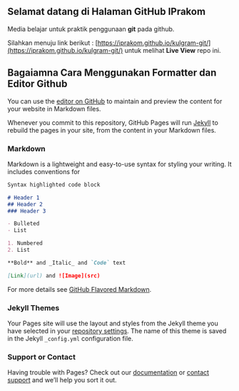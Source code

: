 ## Selamat datang di Halaman GitHub IPrakom

Media belajar untuk praktik penggunaan **git** pada github.

Silahkan menuju link berikut : [https://iprakom.github.io/kulgram-git/](https://iprakom.github.io/kulgram-git/) untuk melihat **Live View** repo ini.


## Bagaiamna Cara Menggunakan Formatter dan Editor Github

You can use the [editor on GitHub](https://github.com/iprakom/kulgram-git/edit/master/README.md) to maintain and preview the content for your website in Markdown files.

Whenever you commit to this repository, GitHub Pages will run [Jekyll](https://jekyllrb.com/) to rebuild the pages in your site, from the content in your Markdown files.

### Markdown

Markdown is a lightweight and easy-to-use syntax for styling your writing. It includes conventions for

```markdown
Syntax highlighted code block

# Header 1
## Header 2
### Header 3

- Bulleted
- List

1. Numbered
2. List

**Bold** and _Italic_ and `Code` text

[Link](url) and ![Image](src)
```

For more details see [GitHub Flavored Markdown](https://guides.github.com/features/mastering-markdown/).

### Jekyll Themes

Your Pages site will use the layout and styles from the Jekyll theme you have selected in your [repository settings](https://github.com/iprakom/kulgram-git/settings). The name of this theme is saved in the Jekyll `_config.yml` configuration file.

### Support or Contact

Having trouble with Pages? Check out our [documentation](https://help.github.com/categories/github-pages-basics/) or [contact support](https://github.com/contact) and we’ll help you sort it out.
